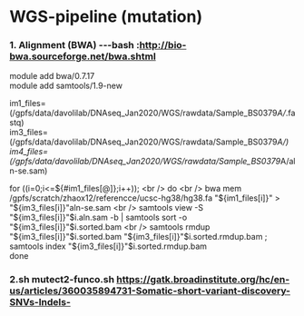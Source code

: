 # WGS-pipeline (mutation)
### 1. Alignment (BWA) ---bash :http://bio-bwa.sourceforge.net/bwa.shtml
module add bwa/0.7.17 <br />
module add samtools/1.9-new <br />

im1_files=(/gpfs/data/davolilab/DNAseq_Jan2020/WGS/rawdata/Sample_BS0379*A/*.fastq) <br />
im3_files=(/gpfs/data/davolilab/DNAseq_Jan2020/WGS/rawdata/Sample_BS0379*A/) <br />
im4_files=(/gpfs/data/davolilab/DNAseq_Jan2020/WGS/rawdata/Sample_BS0379*A/aln-se.sam) <br />

for ((i=0;i<=${#im1_files[@]};i++)); <br />
do <br />
bwa mem /gpfs/scratch/zhaox12/referencce/ucsc-hg38/hg38.fa "${im1_files[i]}" > "${im3_files[i]}"aln-se.sam <br />
samtools view -S "${im3_files[i]}"$i.aln.sam -b | samtools sort -o "${im3_files[i]}"$i.sorted.bam <br />
samtools rmdup "${im3_files[i]}"$i.sorted.bam "${im3_files[i]}"$i.sorted.rmdup.bam ; samtools index "${im3_files[i]}"$i.sorted.rmdup.bam <br />
done <br />

### 2.sh mutect2-funco.sh https://gatk.broadinstitute.org/hc/en-us/articles/360035894731-Somatic-short-variant-discovery-SNVs-Indels-





